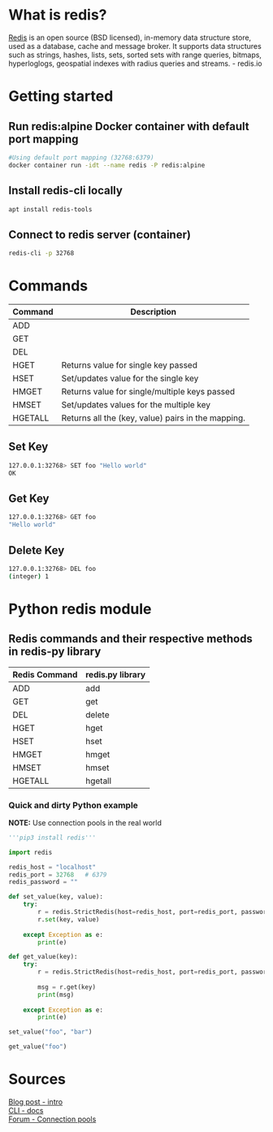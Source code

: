 # What is redis?

[Redis](https://redis.io/topics/introduction) is an open source (BSD licensed), in-memory data structure store, used as a database, cache and message broker. It supports data structures such as strings, hashes, lists, sets, sorted sets with range queries, bitmaps, hyperloglogs, geospatial indexes with radius queries and streams. - redis.io

# Getting started
## Run redis:alpine Docker container with default port mapping

```bash
#Using default port mapping (32768:6379)
docker container run -idt --name redis -P redis:alpine
```

## Install redis-cli locally

```bash
apt install redis-tools
```

## Connect to redis server (container)

```bash
redis-cli -p 32768
```

# Commands

Command | Description
--- | ---
ADD | 
GET | 
DEL | 
HGET | Returns value for single key passed
HSET | Set/updates value for the single key
HMGET | Returns value for single/multiple keys passed
HMSET | Set/updates values for the multiple key
HGETALL | Returns all the (key, value) pairs in the mapping.

## Set Key

```bash
127.0.0.1:32768> SET foo "Hello world"
OK
```

## Get Key

```bash
127.0.0.1:32768> GET foo
"Hello world"
```

## Delete Key

```bash
127.0.0.1:32768> DEL foo
(integer) 1
```

# Python redis module

## Redis commands and their respective methods in redis-py library

Redis Command | redis.py library
--- | ---
ADD | add
GET | get
DEL | delete
HGET | hget
HSET | hset
HMGET | hmget
HMSET | hmset
HGETALL | hgetall

### Quick and dirty Python example

**NOTE:** Use connection pools in the real world

```python
'''pip3 install redis'''

import redis

redis_host = "localhost"
redis_port = 32768   # 6379
redis_password = ""

def set_value(key, value):
    try:
        r = redis.StrictRedis(host=redis_host, port=redis_port, password=redis_password, decode_responses=True)
        r.set(key, value)       
   
    except Exception as e:
        print(e)

def get_value(key):
    try:
        r = redis.StrictRedis(host=redis_host, port=redis_port, password=redis_password, decode_responses=True)
        
        msg = r.get(key)
        print(msg)       
   
    except Exception as e:
        print(e)

set_value("foo", "bar")

get_value("foo")
```

# Sources

[Blog post - intro](https://codeburst.io/redis-what-and-why-d52b6829813)  
[CLI - docs](https://redis.io/topics/rediscli)  
[Forum - Connection pools](https://stackoverflow.com/questions/31663288/how-do-i-properly-use-connection-pools-in-redis)

